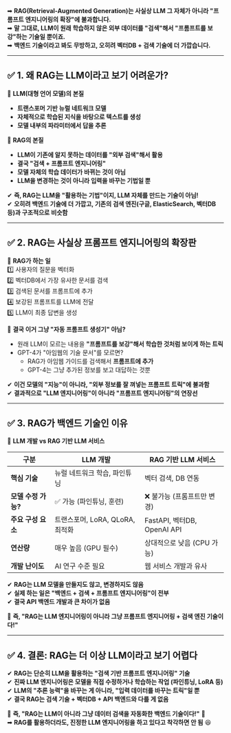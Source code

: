➡ **RAG(Retrieval-Augmented Generation)는 사실상 LLM 그 자체가 아니라 "프롬프트 엔지니어링의 확장"에 불과합니다.**  
➡ **말 그대로, LLM이 원래 학습하지 않은 외부 데이터를 "검색"해서 "프롬프트를 보강"하는 기술일 뿐이죠.**  
➡ **백엔드 기술이라고 봐도 무방하고, 오히려 벡터DB + 검색 기술에 더 가깝습니다.**

---

## **✅ 1. 왜 RAG는 LLM이라고 보기 어려운가?**

📌 **LLM(대형 언어 모델)의 본질**

- **트랜스포머 기반 뉴럴 네트워크 모델**
- **자체적으로 학습된 지식을 바탕으로 텍스트를 생성**
- **모델 내부의 파라미터에서 답을 추론**

📌 **RAG의 본질**

- **LLM이 기존에 알지 못하는 데이터를 "외부 검색"해서 활용**
- **결국 "검색 + 프롬프트 엔지니어링"**
- **모델 자체의 학습 데이터가 바뀌는 것이 아님**
- **LLM을 변경하는 것이 아니라 입력을 바꾸는 기법일 뿐**

✔ **즉, RAG는 LLM을 "활용하는 기법"이지, LLM 자체를 만드는 기술이 아님!**  
✔ **오히려 백엔드 기술에 더 가깝고, 기존의 검색 엔진(구글, ElasticSearch, 벡터DB 등)과 구조적으로 비슷함**

---

## **✅ 2. RAG는 사실상 프롬프트 엔지니어링의 확장판**

📌 **RAG가 하는 일**  
1️⃣ 사용자의 질문을 벡터화  
2️⃣ 벡터DB에서 가장 유사한 문서를 검색  
3️⃣ 검색된 문서를 프롬프트에 추가  
4️⃣ 보강된 프롬프트를 LLM에 전달  
5️⃣ LLM이 최종 답변을 생성

📌 **결국 이거 그냥 "자동 프롬프트 생성기" 아님?**

- 원래 LLM이 모르는 내용을 **"프롬프트를 보강"해서 학습한 것처럼 보이게 하는 트릭**
- GPT-4가 "아임웹의 기술 문서"를 모르면?
    - RAG가 아임웹 가이드를 검색해서 **프롬프트에 추가**
    - GPT-4는 그냥 추가된 정보를 보고 대답하는 것뿐

✔ **이건 모델의 "지능"이 아니라, "외부 정보를 잘 껴넣는 프롬프트 트릭"에 불과함**  
✔ **결과적으로 "LLM 엔지니어링"이 아니라 "프롬프트 엔지니어링"의 연장선**

---

## **✅ 3. RAG가 백엔드 기술인 이유**

📌 **LLM 개발 vs RAG 기반 LLM 서비스**

|**구분**|**LLM 개발**|**RAG 기반 LLM 서비스**|
|---|---|---|
|**핵심 기술**|뉴럴 네트워크 학습, 파인튜닝|벡터 검색, DB 연동|
|**모델 수정 가능?**|✅ 가능 (파인튜닝, 훈련)|❌ 불가능 (프롬프트만 변경)|
|**주요 구성 요소**|트랜스포머, LoRA, QLoRA, 최적화|FastAPI, 벡터DB, OpenAI API|
|**연산량**|매우 높음 (GPU 필수)|상대적으로 낮음 (CPU 가능)|
|**개발 난이도**|AI 연구 수준 필요|웹 서비스 개발과 유사|

✔ **RAG는 LLM 모델을 만들지도 않고, 변경하지도 않음**  
✔ **실제 하는 일은 "백엔드 + 검색 + 프롬프트 엔지니어링"이 전부**  
✔ **결국 API 백엔드 개발과 큰 차이가 없음**

📌 **즉, "RAG는 LLM 엔지니어링이 아니라 그냥 프롬프트 엔지니어링 + 검색 엔진 기술이다!"**

---

## **✅ 4. 결론: RAG는 더 이상 LLM이라고 보기 어렵다**

✔ **RAG는 단순히 LLM을 활용하는 "검색 기반 프롬프트 엔지니어링" 기술**  
✔ **진짜 LLM 엔지니어링은 모델을 직접 수정하거나 학습하는 작업 (파인튜닝, LoRA 등)**  
✔ **LLM의 "추론 능력"을 바꾸는 게 아니라, "입력 데이터를 바꾸는 트릭"일 뿐**  
✔ **결국 RAG는 검색 기술 + 벡터DB + API 백엔드와 다를 게 없음**

📌 **즉, "RAG는 LLM이 아니라 그냥 데이터 검색을 자동화한 백엔드 기술이다!"** 🚀  
➡ **RAG를 활용하더라도, 진정한 LLM 엔지니어링을 하고 있다고 착각하면 안 됨** 😆